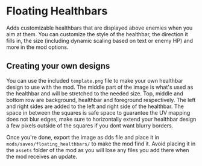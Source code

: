 # Floating Healthbars

Adds customizable healthbars that are displayed above enemies when you aim at them.
You can customize the style of the healthbar, the direction it fills in, the size (including dynamic scaling based on text or enemy HP) and more in the mod options.

## Creating your own designs

You can use the included `template.png` file to make your own healthbar design to use with the mod. The middle part of the image is what's used as the healthbar and will be stretched to the needed size. Top, middle and bottom row are background, healthbar and foreground respectively. The left and right sides are added to the left and right side of the healthbar. The space in between the squares is safe space to guarantee the UV mapping does not blur edges, make sure to horizontally extend your healthbar design a few pixels outside of the squares if you dont want blurry borders.

Once you're done, export the image as dds file and place it in `mods/saves/floating_healthbars/` to make the mod find it. Avoid placing it in the `assets` folder of the mod as you will lose any files you add there when the mod receives an update.
